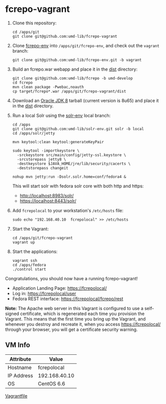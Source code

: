 # fcrepo-vagrant

1. Clone this repository:

    ```
    cd /apps/git
    git clone git@github.com:umd-lib/fcrepo-vagrant
    ```

2. Clone [fcrepo-env](https://github.com/umd-lib/fcrepo-env) into
   `/apps/git/fcrepo-env`, and check out the `vagrant` branch:
   
    ```
    git clone git@github.com:umd-lib/fcrepo-env.git -b vagrant
    ```

2. Build an fcrepo.war webapp and place it in the [dist](dist) directory:

    ```
    git clone git@github.com:umd-lib/fcrepo -b umd-develop
    cd fcrepo
    mvn clean package -Pwebac,noauth
    cp target/fcrepo*.war /apps/git/fcrepo-vagrant/dist
    ```
    
2. Download an [Oracle JDK 8](http://www.oracle.com/technetwork/java/javase/downloads/index-jsp-138363.html)
    tarball (current version is 8u65) and place it in the [dist](dist) directory.

3. Run a local Solr using the [solr-env](https://github.com/umd-lib/solr-env) local
   branch:

    ```
    cd /apps
    git clone git@github.com:umd-lib/solr-env.git solr -b local
    cd /apps/solr/jetty

    mvn keytool:clean keytool:generateKeyPair

    sudo keytool -importkeystore \
      -srckeystore src/main/config/jetty-ssl.keystore \
      -srcstorepass jetty8 \
      -destkeystore $JAVA_HOME/jre/lib/security/cacerts \
      -deststorepass changeit

    nohup mvn jetty:run -Dsolr.solr.home=conf/fedora4 &
    ```

    This will start solr with fedora solr core with both http and https:

    * <http://localhost:8983/solr/>
    * <https://localhost:8443/solr/>

2. Add `fcrepolocal` to your workstation's `/etc/hosts` file:

    ```
    sudo echo "192.168.40.10  fcrepolocal" >> /etc/hosts
    ```

1. Start the Vagrant:

    ```
    cd /apps/git/fcrepo-vagrant
    vagrant up
    ```

5. Start the applications:

    ```
    vagrant ssh
    cd /apps/fedora
    ./control start
    ```

Congratulations, you should now have a running fcrepo-vagrant!

* Application Landing Page: <https://fcrepolocal/>
* Log in: <https://fcrepolocal/user>
* Fedora REST interface: <https://fcrepolocal/fcrepo/rest>

**Note:** The Apache web server in this Vagrant is configured to use a
self-signed certificate, which is regenerated each time you provision the
Vagrant. This means that the first time you bring up the Vagrant, and whenever
you destroy and recreate it, when you access <https://fcrepolocal/> through your
browser, you will get a certificate security warning.

## VM Info

|Attribute  |Value        |
|-----------|-------------|
|Hostname   |fcrepolocal  |
|IP Address |192.168.40.10|
|OS         |CentOS 6.6   |

[Vagrantfile](Vagrantfile)
